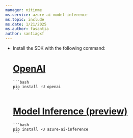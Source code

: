```yaml
---
manager: nitinme
ms.service: azure-ai-model-inference
ms.topic: include
ms.date: 1/21/2025
ms.author: fasantia
author: santiagxf
---
```


* Install the SDK with the following command:

    # [OpenAI](#tab/openai)
    
      ```bash
      pip install -U openai
      ```
    
    # [Model Inference (preview)](#tab/inference)
    
      ```bash
      pip install -U azure-ai-inference
      ```
